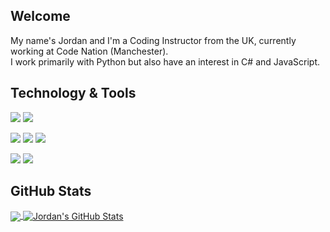 ## Welcome

My name's Jordan and I'm a Coding Instructor from the UK, currently working at Code Nation (Manchester).
<br>
I work primarily with Python but also have an interest in C# and JavaScript.
<br>
## Technology & Tools

![](https://img.shields.io/badge/OS-Mac-informational?style=flat&logo=apple&logoColor=white&color=ffffff)
![](https://img.shields.io/badge/Editor-VS_Code-informational?style=flat&logo=visual-studio-code&logoColor=white&color=ffffff)

![](https://img.shields.io/badge/Code-Python-informational?style=flat&logo=python&logoColor=white&color=ffffff)
![](https://img.shields.io/badge/Code-Csharp-informational?style=flat&logo=csharp&logoColor=white&color=ffffff)
![](https://img.shields.io/badge/Code-JavaScript-informational?style=flat&logo=javascript&logoColor=white&color=ffffff)

![](https://img.shields.io/badge/Engine-Unity-informational?style=flat&logo=unity&logoColor=white&color=ffffff)
![](https://img.shields.io/badge/Engine-Godot-informational?style=flat&logo=godotengine&logoColor=white&color=ffffff)

## GitHub Stats

<a href="https://github.com/pixellapse/pixellapse">
  <img align="center" src="https://github-readme-stats.vercel.app/api/top-langs/?username=pixellapse&hide=css,html,tex&title_color=ffffff&text_color=c9cacc&icon_color=2bbc8a&bg_color=1d1f21&langs_count=5" />
</a>

<a href="https://github.com/pixellapse/pixellapse">
  <img align="center" src="https://github-readme-stats.vercel.app/api?username=pixellapse&show_icons=true&line_height=27&count_private=true&title_color=ffffff&text_color=c9cacc&icon_color=ffffff&bg_color=1d1f21" alt="Jordan's GitHub Stats" />
</a>

<!---
pixellapse/pixellapse is a ✨ special ✨ repository because its `README.md` (this file) appears on your GitHub profile.
You can click the Preview link to take a look at your changes.
--->
